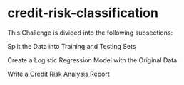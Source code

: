 # credit-risk-classification

This Challenge is divided into the following subsections:

Split the Data into Training and Testing Sets

Create a Logistic Regression Model with the Original Data

Write a Credit Risk Analysis Report
